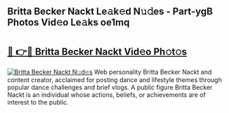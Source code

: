 ## Britta Becker Nackt Le𝚊k𝚎d N𝚞𝚍es - Part-ygB Photos Vid𝚎o Le𝚊ks oe1mq

# <h2><a href="http://fb22qst.evod.top/?m=Britta+Becker+Nackt">🔗 👉🔴 Britta Becker Nackt Vid𝚎o Ph𝚘t𝚘s</a></h2>

[![Britta Becker Nackt N𝚞d𝚎s](https://i.imgur.com/8V9OHl7.gif)](http://fb22qst.evod.top/?m=Britta+Becker+Nackt)
Web personality Britta Becker Nackt and content creator, acclaimed for posting dance and lifestyle themes through popular dance challenges and brief vlogs. A public figure Britta Becker Nackt is an individual whose actions, beliefs, or achievements are of interest to the public. 
